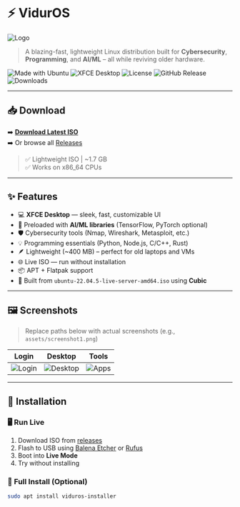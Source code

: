 # ⚡ VidurOS

![Logo](assets/logo.png) <!-- Replace with your actual logo path -->

> A blazing-fast, lightweight Linux distribution built for **Cybersecurity**, **Programming**, and **AI/ML** – all while reviving older hardware.

![Made with Ubuntu](https://img.shields.io/badge/base-ubuntu%2022.04-blue)
![XFCE Desktop](https://img.shields.io/badge/Desktop-XFCE-lightgrey)
![License](https://img.shields.io/github/license/yourusername/viduros)
![GitHub Release](https://img.shields.io/github/v/release/yourusername/viduros)
![Downloads](https://img.shields.io/github/downloads/yourusername/viduros/total)

---

## 📥 Download

➡️ **[Download Latest ISO](https://github.com/yourusername/viduros/releases/latest)**  
➡️ Or browse all [Releases](https://github.com/yourusername/viduros/releases)

> ✅ Lightweight ISO | ~1.7 GB  
> ✅ Works on x86_64 CPUs

---

## ✨ Features

- 💻 **XFCE Desktop** — sleek, fast, customizable UI
- 🧠 Preloaded with **AI/ML libraries** (TensorFlow, PyTorch optional)
- 🛡️ Cybersecurity tools (Nmap, Wireshark, Metasploit, etc.)
- 💡 Programming essentials (Python, Node.js, C/C++, Rust)
- 🪶 Lightweight (~400 MB) – perfect for old laptops and VMs
- 🌐 Live ISO — run without installation
- 📦 APT + Flatpak support
- 🔧 Built from `ubuntu-22.04.5-live-server-amd64.iso` using **Cubic**

---

## 🖼️ Screenshots

> Replace paths below with actual screenshots (e.g., `assets/screenshot1.png`)

| Login | Desktop | Tools |
|-------|---------|-------|
| ![Login](assets/screenshot-login.png) | ![Desktop](assets/screenshot-desktop.png) | ![Apps](assets/screenshot-tools.png) |

---

## 💽 Installation

### 🖥️ Run Live

1. Download ISO from [releases](https://github.com/yourusername/viduros/releases)
2. Flash to USB using [Balena Etcher](https://etcher.io/) or [Rufus](https://rufus.ie/)
3. Boot into **Live Mode**
4. Try without installing

### 🧱 Full Install (Optional)

```bash
sudo apt install viduros-installer
